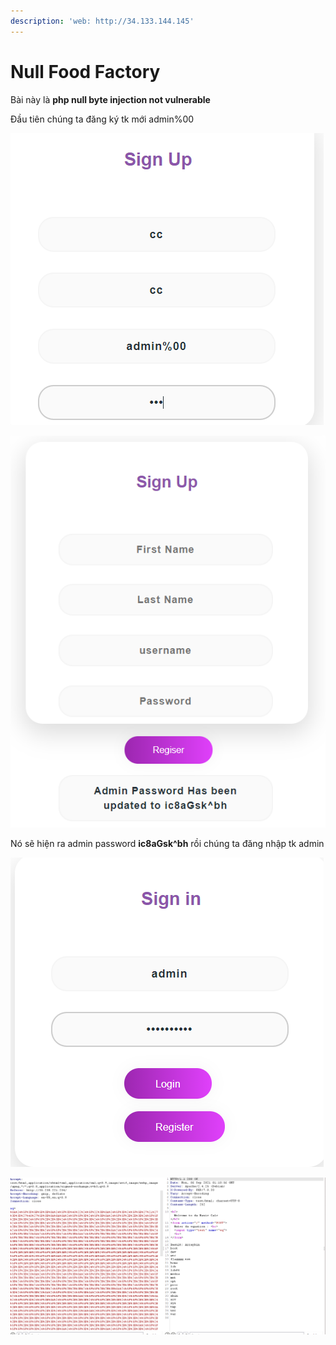 ```yaml
---
description: 'web: http://34.133.144.145'
---
```


# Null Food Factory

Bài này là **php null byte injection not vulnerable**

Đầu tiên chúng ta đăng ký tk mới admin%00

![](<../.gitbook/assets/image (19).png>)

![](<../.gitbook/assets/image (17).png>)

Nó sẽ hiện ra admin password **ic8aGsk^bh** rồi chúng ta đăng nhập tk admin&#x20;

![](<../.gitbook/assets/image (18).png>)

![](<../.gitbook/assets/image (16).png>)

